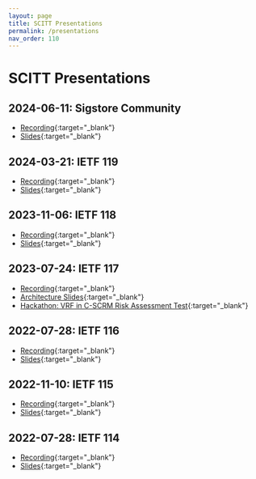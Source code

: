 ```yaml
---
layout: page
title: SCITT Presentations
permalink: /presentations
nav_order: 110
---
```


# SCITT Presentations

## 2024-06-11: Sigstore Community

- [Recording](https://www.youtube.com/watch?v=1hf-QIyk4pA){:target="_blank"}
- [Slides](/assets/2024-06-11-sigstore-scitt.pdf){:target="_blank"}

## 2024-03-21: IETF 119

- [Recording](https://play.conf.meetecho.com/Playout/?session=IETF119-SCITT-20240321-2330){:target="_blank"}
- [Slides](https://datatracker.ietf.org/meeting/119/materials/slides-119-scitt-session-slides-pdf-01){:target="_blank"}

## 2023-11-06: IETF 118

- [Recording](https://play.conf.meetecho.com/Playout/?session=IETF118-SCITT-20231106-0830){:target="_blank"}
- [Slides](https://datatracker.ietf.org/meeting/118/materials/slides-118-scitt-slides-118-scitt-final-ppt-00.pdf){:target="_blank"}

## 2023-07-24: IETF 117

- [Recording](https://play.conf.meetecho.com/Playout/?session=IETF117-SCITT-20230724-1630){:target="_blank"}
- [Architecture Slides](https://datatracker.ietf.org/meeting/117/materials/slides-117-scitt-ietf-scitt-architecture-00.pdf){:target="_blank"}
- [Hackathon: VRF in C-SCRM Risk Assessment Test](https://datatracker.ietf.org/meeting/117/materials/slides-117-scitt-use-of-scitt-registered-vrf-in-c-scrm-risk-assessment-test-00.pdf){:target="_blank"}

## 2022-07-28: IETF 116

- [Recording](https://play.conf.meetecho.com/Playout/?session=IETF116-SCITT-20230328-0400){:target="_blank"}
- [Slides](https://datatracker.ietf.org/meeting/116/materials/slides-116-scitt-last-minute-updates-to-session-slides-00.pdf){:target="_blank"}

## 2022-11-10: IETF 115

- [Recording](https://play.conf.meetecho.com/Playout/?session=IETF115-SCITT-20221110-0930){:target="_blank"}
- [Slides](https://datatracker.ietf.org/meeting/115/materials/slides-115-scitt-combined-scitt-presentations-00.pdf){:target="_blank"}

## 2022-07-28: IETF 114

- [Recording](https://play.conf.meetecho.com/Playout/?session=IETF114-SCITT-20220728-1730){:target="_blank"}
- [Slides](https://datatracker.ietf.org/meeting/114/materials/slides-114-scitt-scitt-slides-02.pdf){:target="_blank"}
